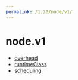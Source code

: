```yaml
---
permalink: /1.20/node/v1/
---
```


# node.v1



* [overhead](overhead.md)
* [runtimeClass](runtimeClass.md)
* [scheduling](scheduling.md)